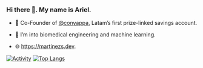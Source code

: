 ### Hi there 👋. My name is Ariel.

- 🔭 Co-Founder of [@conyappa](https://github.com/conyappa), Latam’s first prize-linked savings account.

- 🌱 I’m into biomedical engineering and machine learning.

- 🌐 https://martinezs.dev.

[![Activity](https://github-readme-stats.vercel.app/api/wakatime?username=ariel&layout=compact&custom_title=Last%207%20Days)](https://github.com/anuraghazra/github-readme-stats) [![Top Langs](https://github-readme-stats.vercel.app/api/top-langs/?username=ariel-m-s&count_private=true&show_icons=true&langs_count=10&layout=compact&hide=jupyter%20notebook&custom_title=Top%20Langs)](https://github.com/anuraghazra/github-readme-stats)
